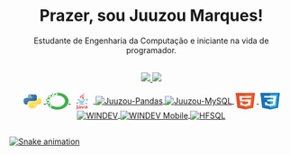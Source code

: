 <div align="center">
   <h1>Prazer, sou Juuzou Marques!</h1>
   <p>Estudante de Engenharia da Computação e iniciante na vida de programador.</p>
</div><br>

<div align="center">
  <a href="https://github.com/JuuzouMarques">
  <img height="160em" src="https://github-readme-stats.vercel.app/api?username=JuuzouMarques&show_icons=true&theme=dracula&include_all_commits=true&count_private=true"/>
  <img height="160em" src="https://github-readme-stats.vercel.app/api/top-langs/?username=JuuzouMarques&layout=compact&langs_count=7&theme=dracula"/>
</div>
<div align="center" style="display: inline_block"><br>
  <img align="center" alt="Juuzou-Python" height="30" width="40" src="https://raw.githubusercontent.com/devicons/devicon/master/icons/python/python-original.svg">
  <img align="center" alt="Juuzou-Anaconda" height="30" width="40" src="https://raw.githubusercontent.com/devicons/devicon/master/icons/anaconda/anaconda-original.svg">
  <img align="center" alt="Juuzou-Java" height="30" width="40" src="https://raw.githubusercontent.com/devicons/devicon/master/icons/java/java-original-wordmark.svg">
  <img align="center" alt="Juuzou-Pandas" height="30" width="40" src="https://pandas.pydata.org/static/img/favicon_white.ico">
  <img align="center" alt="Juuzou-MySQL" height="30" width="40" src="https://cdn.jsdelivr.net/gh/devicons/devicon/icons/mysql/mysql-original-wordmark.svg">
  <img align="center" alt="Juuzou-HTML" height="30" width="40" src="https://raw.githubusercontent.com/devicons/devicon/master/icons/html5/html5-original.svg">
  <img align="center" alt="Juuzou-CSS" height="30" width="40" src="https://raw.githubusercontent.com/devicons/devicon/master/icons/css3/css3-original.svg">
  <img align="center" alt="WINDEV" height="30" width="40" src="https://windev.com/storage/en_US/img/visual/26/logo-windev.png">
  <img align="center" alt="WINDEV Mobile" height="30" width="40" src="https://windev.com/storage/en_US/img/visual/26/logo-windev-mobile.png">
  <img align="center" alt="HFSQL" height="10" width="40" src="https://windev.com/storage/en_US/img/visual/25/hfsql.png"> 
</div>
  
  ##
 
<div> 
 
  ![Snake animation](https://github.com/JuuzouMarques/JuuzouMarques/blob/output/github-contribution-grid-snake.svg)
 
</div>
